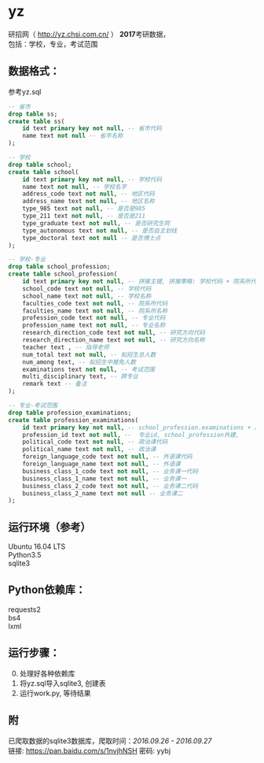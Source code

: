 # yz
研招网（ http://yz.chsi.com.cn/ ） **2017**考研数据，  
包括：学校，专业，考试范围  

## 数据格式：
参考yz.sql
```sql
-- 省市
drop table ss;
create table ss(
    id text primary key not null, -- 省市代码
    name text not null -- 省市名称
);

-- 学校
drop table school;
create table school(
    id text primary key not null, -- 学校代码
    name text not null, -- 学校名字
    address_code text not null, -- 地区代码
    address_name text not null, -- 地区名称
    type_985 text not null, -- 是否是985
    type_211 text not null, -- 是否是211
    type_graduate text not null, -- 是否研究生院
    type_autonomous text not null, -- 是否自主划线
    type_doctoral text not null -- 是否博士点
);

-- 学校-专业
drop table school_profession;
create table school_profession(
    id text primary key not null, -- 拼接主键, 拼接策略: 学校代码 + 院系所代码 + 专业代码 + 研究方向代码
    school_code text not null, -- 学校代码
    school_name text not null, -- 学校名称
    faculties_code text not null, -- 院系所代码
    faculties_name text not null, -- 院系所名称
    profession_code text not null, -- 专业代码
    profession_name text not null, -- 专业名称
    research_direction_code text not null, -- 研究方向代码
    research_direction_name text not null, -- 研究方向名称
    teacher text , -- 指导老师
    num_total text not null, -- 拟招生总人数
    num_among text, -- 拟招生中推免人数
    examinations text not null, -- 考试范围
    multi_disciplinary text, -- 跨专业
    remark text -- 备注
);

-- 专业-考试范围
drop table profession_examinations;
create table profession_examinations(
    id text primary key not null, -- school_profession.examinations + 序号
    profession_id text not null, --  专业id, school_profession外建,
    political_code text not null, -- 政治课代码
    political_name text not null, -- 政治课
    foreign_language_code text not null, -- 外语课代码
    foreign_language_name text not null, -- 外语课
    business_class_1_code text not null, -- 业务课一代码
    business_class_1_name text not null, -- 业务课一
    business_class_2_code text not null, -- 业务课二代码
    business_class_2_name text not null -- 业务课二
);
```


## 运行环境（参考） 
Ubuntu 16.04 LTS  
Python3.5  
sqlite3

## Python依赖库：  
requests2  
bs4  
lxml  

## 运行步骤：
0. 处理好各种依赖库
1. 将yz.sql导入sqlite3, 创建表
2. 运行work.py, 等待结果

## 附
已爬取数据的sqlite3数据库，爬取时间：*2016.09.26 - 2016.09.27*   
链接: https://pan.baidu.com/s/1nvjhNSH 密码: yybj
